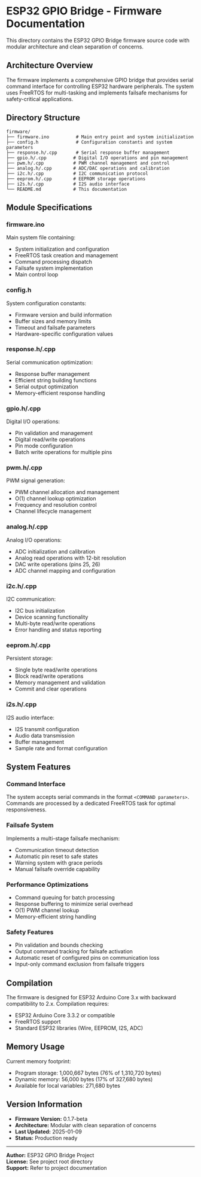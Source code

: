 # ESP32 GPIO Bridge - Firmware Documentation

This directory contains the ESP32 GPIO Bridge firmware source code with modular architecture and clean separation of concerns.

## Architecture Overview

The firmware implements a comprehensive GPIO bridge that provides serial command interface for controlling ESP32 hardware peripherals. The system uses FreeRTOS for multi-tasking and implements failsafe mechanisms for safety-critical applications.

## Directory Structure

```
firmware/
├── firmware.ino          # Main entry point and system initialization
├── config.h              # Configuration constants and system parameters
├── response.h/.cpp       # Serial response buffer management
├── gpio.h/.cpp          # Digital I/O operations and pin management
├── pwm.h/.cpp           # PWM channel management and control
├── analog.h/.cpp        # ADC/DAC operations and calibration
├── i2c.h/.cpp           # I2C communication protocol
├── eeprom.h/.cpp        # EEPROM storage operations
├── i2s.h/.cpp           # I2S audio interface
└── README.md            # This documentation
```

## Module Specifications

### firmware.ino
Main system file containing:
- System initialization and configuration
- FreeRTOS task creation and management
- Command processing dispatch
- Failsafe system implementation
- Main control loop

### config.h
System configuration constants:
- Firmware version and build information
- Buffer sizes and memory limits
- Timeout and failsafe parameters
- Hardware-specific configuration values

### response.h/.cpp
Serial communication optimization:
- Response buffer management
- Efficient string building functions
- Serial output optimization
- Memory-efficient response handling

### gpio.h/.cpp
Digital I/O operations:
- Pin validation and management
- Digital read/write operations
- Pin mode configuration
- Batch write operations for multiple pins

### pwm.h/.cpp
PWM signal generation:
- PWM channel allocation and management
- O(1) channel lookup optimization
- Frequency and resolution control
- Channel lifecycle management

### analog.h/.cpp
Analog I/O operations:
- ADC initialization and calibration
- Analog read operations with 12-bit resolution
- DAC write operations (pins 25, 26)
- ADC channel mapping and configuration

### i2c.h/.cpp
I2C communication:
- I2C bus initialization
- Device scanning functionality
- Multi-byte read/write operations
- Error handling and status reporting

### eeprom.h/.cpp
Persistent storage:
- Single byte read/write operations
- Block read/write operations
- Memory management and validation
- Commit and clear operations

### i2s.h/.cpp
I2S audio interface:
- I2S transmit configuration
- Audio data transmission
- Buffer management
- Sample rate and format configuration

## System Features

### Command Interface
The system accepts serial commands in the format `<COMMAND parameters>`. Commands are processed by a dedicated FreeRTOS task for optimal responsiveness.

### Failsafe System
Implements a multi-stage failsafe mechanism:
- Communication timeout detection
- Automatic pin reset to safe states
- Warning system with grace periods
- Manual failsafe override capability

### Performance Optimizations
- Command queuing for batch processing
- Response buffering to minimize serial overhead
- O(1) PWM channel lookup
- Memory-efficient string handling

### Safety Features
- Pin validation and bounds checking
- Output command tracking for failsafe activation
- Automatic reset of configured pins on communication loss
- Input-only command exclusion from failsafe triggers

## Compilation

The firmware is designed for ESP32 Arduino Core 3.x with backward compatibility to 2.x. Compilation requires:

- ESP32 Arduino Core 3.3.2 or compatible
- FreeRTOS support
- Standard ESP32 libraries (Wire, EEPROM, I2S, ADC)

## Memory Usage

Current memory footprint:
- Program storage: 1,000,667 bytes (76% of 1,310,720 bytes)
- Dynamic memory: 56,000 bytes (17% of 327,680 bytes)
- Available for local variables: 271,680 bytes

## Version Information

- **Firmware Version:** 0.1.7-beta
- **Architecture:** Modular with clean separation of concerns
- **Last Updated:** 2025-01-09
- **Status:** Production ready

---

**Author:** ESP32 GPIO Bridge Project  
**License:** See project root directory  
**Support:** Refer to project documentation
